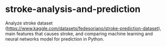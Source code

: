 # stroke-analysis-and-prediction
Analyze stroke dataset (https://www.kaggle.com/datasets/fedesoriano/stroke-prediction-dataset), main features that causes stroke, and comparing machine learning and neural networks model for prediction in Python.
